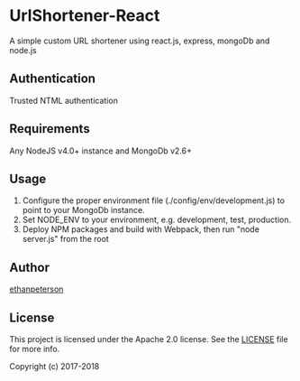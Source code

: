 # UrlShortener-React

A simple custom URL shortener using react.js, express, mongoDb and node.js

## Authentication

Trusted NTML authentication

## Requirements

Any NodeJS v4.0+ instance and MongoDb v2.6+

## Usage

1. Configure the proper environment file (./config/env/development.js) to point to your MongoDb instance.
2. Set NODE_ENV to your environment, e.g. development, test, production. 
3. Deploy NPM packages and build with Webpack, then run "node server.js" from the root

## Author

[ethanpeterson](https://github.com/ethanpeterson)

## License

This project is licensed under the Apache 2.0 license. See the [LICENSE](LICENSE.md) file for more info.

Copyright (c) 2017-2018